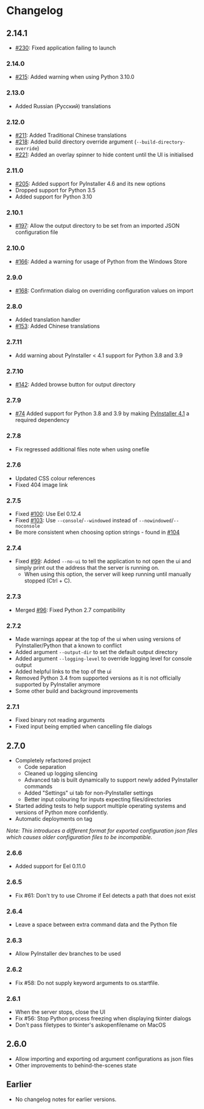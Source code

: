 # Changelog

## 2.14.1

- [#230](https://github.com/brentvollebregt/auto-py-to-exe/pull/230): Fixed application failing to launch

### 2.14.0

- [#215](https://github.com/brentvollebregt/auto-py-to-exe/issues/215): Added warning when using Python 3.10.0

### 2.13.0
- Added Russian (Русский) translations

### 2.12.0
- [#211](https://github.com/brentvollebregt/auto-py-to-exe/pull/211): Added Traditional Chinese translations
- [#218](https://github.com/brentvollebregt/auto-py-to-exe/issues/218): Added build directory override argument (`--build-directory-override`)
- [#221](https://github.com/brentvollebregt/auto-py-to-exe/issues/221): Added an overlay spinner to hide content until the UI is initialised

### 2.11.0
- [#205](https://github.com/brentvollebregt/auto-py-to-exe/issues/205): Added support for PyInstaller 4.6 and its new options
- Dropped support for Python 3.5
- Added support for Python 3.10

### 2.10.1
- [#197](https://github.com/brentvollebregt/auto-py-to-exe/issues/197): Allow the output directory to be set from an imported JSON configuration file

### 2.10.0
- [#166](https://github.com/brentvollebregt/auto-py-to-exe/issues/166): Added a warning for usage of Python from the Windows Store

### 2.9.0
- [#168](https://github.com/brentvollebregt/auto-py-to-exe/issues/168): Confirmation dialog on overriding configuration values on import

### 2.8.0
- Added translation handler
- [#153](https://github.com/brentvollebregt/auto-py-to-exe/issues/153): Added Chinese translations

### 2.7.11
- Add warning about PyInstaller < 4.1 support for Python 3.8 and 3.9

### 2.7.10
- [#142](https://github.com/brentvollebregt/auto-py-to-exe/issues/142): Added browse button for output directory

### 2.7.9
- [#74](https://github.com/brentvollebregt/auto-py-to-exe/issues/74) Added support for Python 3.8 and 3.9 by making [PyInstaller 4.1](https://pypi.org/project/pyinstaller/4.1/) a required dependency

### 2.7.8
- Fix regressed additional files note when using onefile

### 2.7.6
- Updated CSS colour references
- Fixed 404 image link

### 2.7.5
- Fixed [#100](https://github.com/brentvollebregt/auto-py-to-exe/issues/100): Use Eel 0.12.4
- Fixed [#103](https://github.com/brentvollebregt/auto-py-to-exe/issues/103): Use `--console`/`--windowed` instead of `--nowindowed`/`--noconsole`
- Be more consistent when choosing option strings - found in [#104](https://github.com/brentvollebregt/auto-py-to-exe/issues/104)

### 2.7.4
- Fixed [#99](https://github.com/brentvollebregt/auto-py-to-exe/issues/99): Added `--no-ui` to tell the application to not open the ui and simply print out the address that the server is running on.
    - When using this option, the server will keep running until manually stopped (Ctrl + C).

### 2.7.3
- Merged [#96](https://github.com/brentvollebregt/auto-py-to-exe/pull/96): Fixed Python 2.7 compatibility

### 2.7.2
- Made warnings appear at the top of the ui when using versions of PyInstaller/Python that a known to conflict
- Added argument `--output-dir` to set the default output directory
- Added argument `--logging-level` to override logging level for console output
- Added helpful links to the top of the ui
- Removed Python 3.4 from supported versions as it is not officially supported by PyInstaller anymore
- Some other build and background improvements

### 2.7.1
- Fixed binary not reading arguments
- Fixed input being emptied when cancelling file dialogs

## 2.7.0
- Completely refactored project
    - Code separation
    - Cleaned up logging silencing
    - Advanced tab is built dynamically to support newly added PyInstaller commands
    - Added "Settings" ui tab for non-PyInstaller settings
    - Better input colouring for inputs expecting files/directories
- Started adding tests to help support multiple operating systems and versions of Python more confidently.
- Automatic deployments on tag

*Note: This introduces a different format for exported configuration json files which causes older configuration files to be incompatible.*

### 2.6.6
- Added support for Eel 0.11.0

### 2.6.5
- Fix #61: Don't try to use Chrome if Eel detects a path that does not exist

### 2.6.4
- Leave a space between extra command data and the Python file

### 2.6.3
- Allow PyInstaller dev branches to be used

### 2.6.2
- Fix #58: Do not supply keyword arguments to os.startfile.

### 2.6.1
- When the server stops, close the UI
- Fix #56: Stop Python process freezing when displaying tkinter dialogs
- Don't pass filetypes to tkinter's askopenfilename on MacOS

## 2.6.0
- Allow importing and exporting od argument configurations as json files
- Other improvements to behind-the-scenes state

## Earlier
- No changelog notes for earlier versions.
